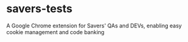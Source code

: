 # savers-tests
A Google Chrome extension for Savers' QAs and DEVs, enabling easy cookie management and code banking
